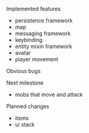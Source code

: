 Implemented features

- persistence framework
- map
- messaging framework
- keybinding
- entity mixin framework
- avatar
- player movement

Obvious bugs

Next milestone

- mobs that move and attack

Planned changes

- items
- ui stack
